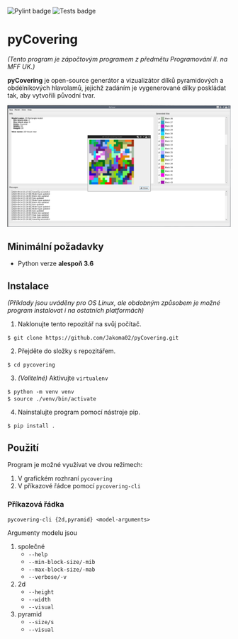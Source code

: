 ![Pylint badge](https://github.com/Jakoma02/covering/workflows/Pylint/badge.svg)
![Tests badge](https://github.com/Jakoma02/covering/workflows/Python%20tests/badge.svg)

# pyCovering
_(Tento program je zápočtovým programem z předmětu Programování II. na MFF UK.)_

**pyCovering** je open-source generátor a vizualizátor dílků pyramidových
a obdélníkových hlavolamů, jejichž zadáním je vygenerované dílky poskládat
tak, aby vytvořili původní tvar.

![Screenshot](images/gui_screenshot.png)

## Minimální požadavky
- Python verze **alespoň 3.6**

## Instalace

_(Příklady jsou uváděny pro OS Linux, ale obdobným způsobem je možné
program instalovat i na ostatních platformách)_

1) Naklonujte tento repozitář na svůj počítač.
```
$ git clone https://github.com/Jakoma02/pyCovering.git
```

2) Přejděte do složky s repozitářem.
```
$ cd pycovering
```

3) _(Volitelné)_ Aktivujte `virtualenv`
```
$ python -m venv venv
$ source ./venv/bin/activate
```

4) Nainstalujte program pomocí nástroje pip.
```
$ pip install .
```

## Použití
Program je možné využívat ve dvou režimech:
 1) V grafickém rozhraní `pycovering`
 2) V příkazové řádce pomocí `pycovering-cli`

### Příkazová řádka
```
pycovering-cli {2d,pyramid} <model-arguments>
```

Argumenty modelu jsou

1) společné
   - `--help`
   - `--min-block-size/-mib`
   - `--max-block-size/-mab`
   - `--verbose/-v`
2) 2d
   - `--height`
   - `--width`
   - `--visual` 
3) pyramid
   - `--size/s`
   - `--visual`
